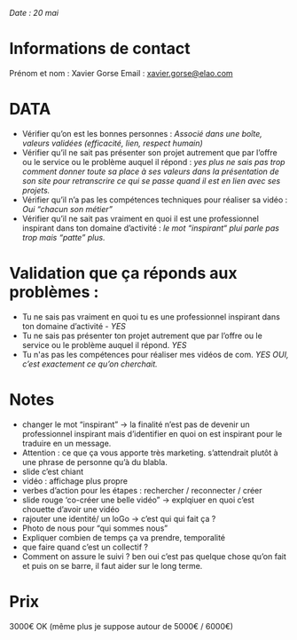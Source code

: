 *Date : 20 mai* 

# Informations de contact
Prénom et nom : Xavier Gorse
Email : xavier.gorse@elao.com

# DATA
- Vérifier qu’on est les bonnes personnes : *Associé dans une boîte, valeurs validées (efficacité, lien, respect humain)*
- Vérifier qu’il ne sait pas présenter son projet autrement que par l’offre ou le service ou le problème auquel il répond : *yes plus ne sais pas trop comment donner toute sa place à ses valeurs dans la présentation de son site pour retranscrire ce qui se passe quand il est en lien avec ses projets.*
- Vérifier qu’il n’a pas les compétences techniques pour réaliser sa vidéo : *Oui “chacun son métier”*
- Vérifier qu’il ne sait pas vraiment en quoi il est une professionnel inspirant dans ton domaine d’activité : *le mot “inspirant“ plui parle pas trop mais “patte” plus.*

# Validation que ça réponds aux problèmes :  
- Tu ne sais pas vraiment en quoi tu es une professionnel inspirant dans ton domaine d’activité - *YES*
- Tu ne sais pas présenter ton projet autrement que par l’offre ou le service ou le problème auquel il répond. *YES*
- Tu n'as pas les compétences pour réaliser mes vidéos de com. *YES*
*OUI, c’est exactement ce qu’on cherchait.*

# Notes
- changer le mot “inspirant” → la finalité n’est pas de devenir un professionnel inspirant mais d’identifier en quoi on est inspirant pour le traduire en un message.
- Attention : ce que ça vous apporte très marketing. s’attendrait plutôt à une phrase de personne qu’à du blabla.
- slide c’est chiant
- vidéo : affichage plus propre
- verbes d’action pour les étapes : rechercher / reconnecter / créer
- slide rouge ‘co-créer une belle vidéo” → explqiuer en quoi c’est chouette d’avoir une vidéo
- rajouter une identité/ un loGo → c’est qui qui fait ça ? 
- Photo de nous pour “qui sommes nous”
- Expliquer combien de temps ça va prendre, temporalité
- que faire quand c’est un collectif ? 
- Comment on assure le suivi ? ben oui c’est pas quelque chose qu’on fait et puis on se barre, il faut aider sur le long terme.

# Prix
3000€ OK (même plus je suppose autour de 5000€ / 6000€)



